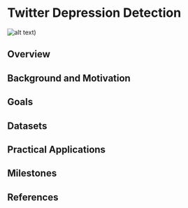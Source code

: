 # Twitter Depression Detection
![alt text](https://github.com/miladrezazadeh/twitter_depression_detection/blob/main/img/depression.png?raw=true))
## Overview

## Background and Motivation

## Goals

## Datasets

## Practical Applications

## Milestones

## References
